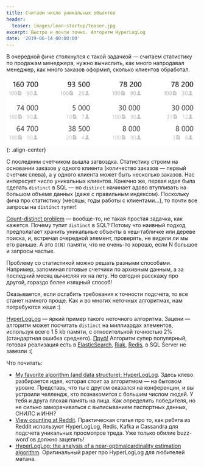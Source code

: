 ```yaml
---
title: Считаем число уникальных объектов 
header:
  teaser: images/lean-startup/teaser.jpg
excerpt: Быстро и почти точно. Алгоритм HyperLogLog
date: '2019-06-14 00:00:00'
---
```


В очередной фиче столкнулся с такой задачкой — считаем статистику по продажам менеджера, нужно вычислить, как много напродавал менеджер, как много заказов оформил, сколько клиентов обработал.

![Статистика](/images/hyper-log-log/table.png){: .align-center}

С последним счетчиком вышла загвоздка. Статистику строим на основании заказов у одного клиента (количество заказов — первый счетчик слева), а у одного клиента может быть несколько заказов. Нас интересует число уникальных клиентов. Конечно же, первая идея была сделать `distinct` в SQL — но `distinct` начинает адово втупливать на большом объеме данных (даже с правильным индексом). Поскольку фича про статистику (месяцы, годы работы с клиентами...), то почти все запросы на `distinct` тупят!

[Count-distinct problem](https://en.wikipedia.org/wiki/Count-distinct_problem) — вообще-то, не такая простая задачка, как кажется. Почему тупит `distinct` в SQL? Потому что наивный подход предполагает хранить уникальные объекты в хеш-табличке или дереве поиска, и, встречая очередной элемент, проверять, не видели ли мы его раньше. А это `O(N)` памяти, что не очень-то хорошо, если N большое и запросы частые.

Проблему со статистикой можно решать разными способами. Например, запоминая готовые счетчики по архивным данным, а за последний месяц вычисляя их на лету. Но сегодня расскажу про другой, гораздо более изящный способ!

Оказывается, если ослабить требования к точности подсчета, то все станет намного проще. Как и во многих неточных алгоритмах, нам потребуются хеши :)

[HyperLogLog](https://en.wikipedia.org/wiki/HyperLogLog) — яркий пример такого неточного алгоритма. Зацени — алгоритм может посчитать `distinct` на миллиардах элементов, используя всего 1.5 kb памяти, с относительной точностью 2% (стандартная ошибка среднего). [Пруф!](https://druid.apache.org/blog/2012/05/04/fast-cheap-and-98-right-cardinality-estimation-for-big-data.html) Алгоритм супер популярный, готовая реализация есть в [ElasticSearch](https://www.elastic.co/guide/en/elasticsearch/reference/current/search-aggregations-metrics-cardinality-aggregation.html), [Riak](https://github.com/basho/riak_kv/blob/develop/docs/hll/hll.pdf), [Redis](http://antirez.com/news/75), в SQL Server не завезли :(

Что почитать:
- [My favorite algorithm (and data structure): HyperLogLog](https://odino.org/my-favorite-data-structure-hyperloglog/). Здесь клево разбирается идея, которая стоит за алгоритмом — на бытовом уровне. Представь, что ты с другом оказался на конференции, и вы устроили челлендж, кто познакомится с большим числом людей. У тебя и друга плохая память на лица. Как определить победителя, но не сильно заморачиваться с выписыванием паспортных данных, СНИЛС и ИНН?
- [View counting at Reddit](https://redditblog.com/2017/05/24/view-counting-at-reddit/). Практическая статья про то, как ребята из Reddit используют HyperLogLog, Redis, Kafka и Cassandra для подсчета уникальных просмотров треда. Уже только обилие buzz-word'ов должно зацепить!
- [HyperLogLog: the analysis of a near-optimalcardinality estimation algorithm](http://algo.inria.fr/flajolet/Publications/FlFuGaMe07.pdf). Оригинальный paper про HyperLogLog для любителей матана.
